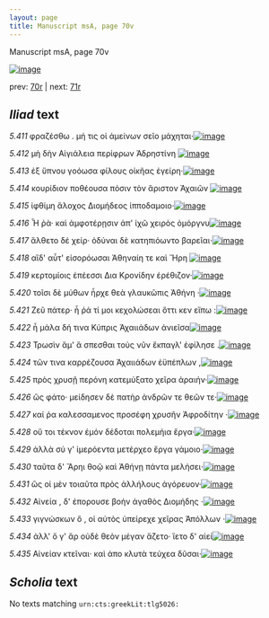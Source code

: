 ```yaml
---
layout: page
title: Manuscript msA, page 70v
---
```


Manuscript msA, page 70v

[![image](http://www.homermultitext.org/iipsrv?OBJ=IIP,1.0&FIF=/project/homer/pyramidal/deepzoom/hmt/vaimg/2017a/VA070VN_0572.tif&WID=100&CVT=JPEG)](http://www.homermultitext.org/ict2/?urn=urn:cite2:hmt:vaimg.2017a:VA070VN_0572)

prev:  [70r](../70r/) | next:  [71r](../71r/)

## *Iliad* text

*5.411* <a id="5.411"/> φραζέσθω . μή τις οἱ ἀμείνων σεῖο μάχηται·[![image](http://www.homermultitext.org/iipsrv?OBJ=IIP,1.0&FIF=/project/homer/pyramidal/deepzoom/hmt/vaimg/2017a/VA070VN_0572.tif&RGN=0.494,0.2292,0.288,0.0293&WID=1000&CVT=JPEG)](http://www.homermultitext.org/ict2/?urn=urn:cite2:hmt:vaimg.2017a:VA070VN_0572@0.494,0.2292,0.288,0.0293)

*5.412* <a id="5.412"/> μὴ δὴν Αἰγιάλεια 					περίφρων Ἀδρηστίνη 				[![image](http://www.homermultitext.org/iipsrv?OBJ=IIP,1.0&FIF=/project/homer/pyramidal/deepzoom/hmt/vaimg/2017a/VA070VN_0572.tif&RGN=0.492,0.2472,0.288,0.0293&WID=1000&CVT=JPEG)](http://www.homermultitext.org/ict2/?urn=urn:cite2:hmt:vaimg.2017a:VA070VN_0572@0.492,0.2472,0.288,0.0293)

*5.413* <a id="5.413"/> ἐξ ὕπνου γοόωσα φίλους οἰκῆας ἐγείρη·[![image](http://www.homermultitext.org/iipsrv?OBJ=IIP,1.0&FIF=/project/homer/pyramidal/deepzoom/hmt/vaimg/2017a/VA070VN_0572.tif&RGN=0.495,0.263,0.288,0.0293&WID=1000&CVT=JPEG)](http://www.homermultitext.org/ict2/?urn=urn:cite2:hmt:vaimg.2017a:VA070VN_0572@0.495,0.263,0.288,0.0293)

*5.414* <a id="5.414"/> κουρίδιον ποθέουσα πόσιν τὸν ἄριστον Ἀχαιῶν 				[![image](http://www.homermultitext.org/iipsrv?OBJ=IIP,1.0&FIF=/project/homer/pyramidal/deepzoom/hmt/vaimg/2017a/VA070VN_0572.tif&RGN=0.496,0.2817,0.329,0.0293&WID=1000&CVT=JPEG)](http://www.homermultitext.org/ict2/?urn=urn:cite2:hmt:vaimg.2017a:VA070VN_0572@0.496,0.2817,0.329,0.0293)

*5.415* <a id="5.415"/> ἰφθίμη ἄλοχος Διομήδεος ἱπποδαμοιο·[![image](http://www.homermultitext.org/iipsrv?OBJ=IIP,1.0&FIF=/project/homer/pyramidal/deepzoom/hmt/vaimg/2017a/VA070VN_0572.tif&RGN=0.498,0.2983,0.307,0.0293&WID=1000&CVT=JPEG)](http://www.homermultitext.org/ict2/?urn=urn:cite2:hmt:vaimg.2017a:VA070VN_0572@0.498,0.2983,0.307,0.0293)

*5.416* <a id="5.416"/> Ἦ ῥὰ· καὶ ἀμφοτέρῃσιν ἀπ' ἰχῶ χειρὸς ὀμόργνυ[![image](http://www.homermultitext.org/iipsrv?OBJ=IIP,1.0&FIF=/project/homer/pyramidal/deepzoom/hmt/vaimg/2017a/VA070VN_0572.tif&RGN=0.492,0.3133,0.339,0.0293&WID=1000&CVT=JPEG)](http://www.homermultitext.org/ict2/?urn=urn:cite2:hmt:vaimg.2017a:VA070VN_0572@0.492,0.3133,0.339,0.0293)

*5.417* <a id="5.417"/> ἄλθετο δέ χείρ· ὀδύναι δὲ κατηπιόωντο βαρεῖαι·[![image](http://www.homermultitext.org/iipsrv?OBJ=IIP,1.0&FIF=/project/homer/pyramidal/deepzoom/hmt/vaimg/2017a/VA070VN_0572.tif&RGN=0.493,0.3328,0.339,0.0293&WID=1000&CVT=JPEG)](http://www.homermultitext.org/ict2/?urn=urn:cite2:hmt:vaimg.2017a:VA070VN_0572@0.493,0.3328,0.339,0.0293)

*5.418* <a id="5.418"/> αἵδ' αὖτ' εἰσορόωσαι Ἀθηναίη τε καὶ Ἥρη 				[![image](http://www.homermultitext.org/iipsrv?OBJ=IIP,1.0&FIF=/project/homer/pyramidal/deepzoom/hmt/vaimg/2017a/VA070VN_0572.tif&RGN=0.488,0.3509,0.299,0.0293&WID=1000&CVT=JPEG)](http://www.homermultitext.org/ict2/?urn=urn:cite2:hmt:vaimg.2017a:VA070VN_0572@0.488,0.3509,0.299,0.0293)

*5.419* <a id="5.419"/> κερτομίοις ἐπέεσσι Δια 						Κρονίδην ἐρέθιζον·[![image](http://www.homermultitext.org/iipsrv?OBJ=IIP,1.0&FIF=/project/homer/pyramidal/deepzoom/hmt/vaimg/2017a/VA070VN_0572.tif&RGN=0.498,0.3681,0.328,0.0293&WID=1000&CVT=JPEG)](http://www.homermultitext.org/ict2/?urn=urn:cite2:hmt:vaimg.2017a:VA070VN_0572@0.498,0.3681,0.328,0.0293)

*5.420* <a id="5.420"/> τοῖσι δὲ μύθων ἦρχε θεὰ γλαυκῶπις Ἀθήνη ·[![image](http://www.homermultitext.org/iipsrv?OBJ=IIP,1.0&FIF=/project/homer/pyramidal/deepzoom/hmt/vaimg/2017a/VA070VN_0572.tif&RGN=0.494,0.3869,0.304,0.0293&WID=1000&CVT=JPEG)](http://www.homermultitext.org/ict2/?urn=urn:cite2:hmt:vaimg.2017a:VA070VN_0572@0.494,0.3869,0.304,0.0293)

*5.421* <a id="5.421"/> Ζεῦ πάτερ· ἦ ῥά τί μοι 					κεχολώσεαι ὅττι κεν εἴπω :[![image](http://www.homermultitext.org/iipsrv?OBJ=IIP,1.0&FIF=/project/homer/pyramidal/deepzoom/hmt/vaimg/2017a/VA070VN_0572.tif&RGN=0.483,0.402,0.365,0.0293&WID=1000&CVT=JPEG)](http://www.homermultitext.org/ict2/?urn=urn:cite2:hmt:vaimg.2017a:VA070VN_0572@0.483,0.402,0.365,0.0293)

*5.422* <a id="5.422"/> ἦ μάλα δή τινα Κύπρις Ἀχαιιάδων ἀνιεῖσα[![image](http://www.homermultitext.org/iipsrv?OBJ=IIP,1.0&FIF=/project/homer/pyramidal/deepzoom/hmt/vaimg/2017a/VA070VN_0572.tif&RGN=0.5,0.4207,0.31,0.0293&WID=1000&CVT=JPEG)](http://www.homermultitext.org/ict2/?urn=urn:cite2:hmt:vaimg.2017a:VA070VN_0572@0.5,0.4207,0.31,0.0293)

*5.423* <a id="5.423"/> Τρωσὶν ἅμ' 						 ἅ σπεσθαι τοὺς νῦν ἔκπαγλ' ἐφίλησε .[![image](http://www.homermultitext.org/iipsrv?OBJ=IIP,1.0&FIF=/project/homer/pyramidal/deepzoom/hmt/vaimg/2017a/VA070VN_0572.tif&RGN=0.5,0.438,0.328,0.0293&WID=1000&CVT=JPEG)](http://www.homermultitext.org/ict2/?urn=urn:cite2:hmt:vaimg.2017a:VA070VN_0572@0.5,0.438,0.328,0.0293)

*5.424* <a id="5.424"/> τῶν τινα καρρέζουσα Ἀχαιιάδων ἐϋπέπλων ,[![image](http://www.homermultitext.org/iipsrv?OBJ=IIP,1.0&FIF=/project/homer/pyramidal/deepzoom/hmt/vaimg/2017a/VA070VN_0572.tif&RGN=0.499,0.456,0.328,0.0293&WID=1000&CVT=JPEG)](http://www.homermultitext.org/ict2/?urn=urn:cite2:hmt:vaimg.2017a:VA070VN_0572@0.499,0.456,0.328,0.0293)

*5.425* <a id="5.425"/> πρὸς χρυσῇ περόνη κατεμύξατο χεῖρα ἀραιήν·[![image](http://www.homermultitext.org/iipsrv?OBJ=IIP,1.0&FIF=/project/homer/pyramidal/deepzoom/hmt/vaimg/2017a/VA070VN_0572.tif&RGN=0.5,0.4726,0.337,0.0338&WID=1000&CVT=JPEG)](http://www.homermultitext.org/ict2/?urn=urn:cite2:hmt:vaimg.2017a:VA070VN_0572@0.5,0.4726,0.337,0.0338)

*5.426* <a id="5.426"/> ὣς φάτο· μείδησεν δὲ πατὴρ ἀνδρῶν τε θεῶν τε·[![image](http://www.homermultitext.org/iipsrv?OBJ=IIP,1.0&FIF=/project/homer/pyramidal/deepzoom/hmt/vaimg/2017a/VA070VN_0572.tif&RGN=0.487,0.4906,0.348,0.0338&WID=1000&CVT=JPEG)](http://www.homermultitext.org/ict2/?urn=urn:cite2:hmt:vaimg.2017a:VA070VN_0572@0.487,0.4906,0.348,0.0338)

*5.427* <a id="5.427"/> καί ῥα καλεσσαμενος προσέφη χρυσῆν Ἀφροδίτην ·[![image](http://www.homermultitext.org/iipsrv?OBJ=IIP,1.0&FIF=/project/homer/pyramidal/deepzoom/hmt/vaimg/2017a/VA070VN_0572.tif&RGN=0.503,0.5064,0.36,0.0338&WID=1000&CVT=JPEG)](http://www.homermultitext.org/ict2/?urn=urn:cite2:hmt:vaimg.2017a:VA070VN_0572@0.503,0.5064,0.36,0.0338)

*5.428* <a id="5.428"/> οὔ τοι τέκνον ἐμόν δέδοται πολεμήια ἔργα·[![image](http://www.homermultitext.org/iipsrv?OBJ=IIP,1.0&FIF=/project/homer/pyramidal/deepzoom/hmt/vaimg/2017a/VA070VN_0572.tif&RGN=0.495,0.5252,0.333,0.0316&WID=1000&CVT=JPEG)](http://www.homermultitext.org/ict2/?urn=urn:cite2:hmt:vaimg.2017a:VA070VN_0572@0.495,0.5252,0.333,0.0316)

*5.429* <a id="5.429"/> ἀλλὰ σύ γ' ἱμερόεντα μετέρχεο ἔργα γάμοιο·[![image](http://www.homermultitext.org/iipsrv?OBJ=IIP,1.0&FIF=/project/homer/pyramidal/deepzoom/hmt/vaimg/2017a/VA070VN_0572.tif&RGN=0.504,0.5424,0.344,0.0316&WID=1000&CVT=JPEG)](http://www.homermultitext.org/ict2/?urn=urn:cite2:hmt:vaimg.2017a:VA070VN_0572@0.504,0.5424,0.344,0.0316)

*5.430* <a id="5.430"/> ταῦτα δ' Ἄρηι θοῷ καὶ 						 Ἀθήνῃ πάντα μελήσει·[![image](http://www.homermultitext.org/iipsrv?OBJ=IIP,1.0&FIF=/project/homer/pyramidal/deepzoom/hmt/vaimg/2017a/VA070VN_0572.tif&RGN=0.501,0.5567,0.345,0.0338&WID=1000&CVT=JPEG)](http://www.homermultitext.org/ict2/?urn=urn:cite2:hmt:vaimg.2017a:VA070VN_0572@0.501,0.5567,0.345,0.0338)

*5.431* <a id="5.431"/> ὣς οἱ μὲν τοιαῦτα πρὸς ἀλλήλους ἀγόρευον·[![image](http://www.homermultitext.org/iipsrv?OBJ=IIP,1.0&FIF=/project/homer/pyramidal/deepzoom/hmt/vaimg/2017a/VA070VN_0572.tif&RGN=0.488,0.5823,0.333,0.0255&WID=1000&CVT=JPEG)](http://www.homermultitext.org/ict2/?urn=urn:cite2:hmt:vaimg.2017a:VA070VN_0572@0.488,0.5823,0.333,0.0255)

*5.432* <a id="5.432"/> Αἰνεία , δ' ἐπορουσε 					βοὴν ἀγαθὸς Διομήδης ·[![image](http://www.homermultitext.org/iipsrv?OBJ=IIP,1.0&FIF=/project/homer/pyramidal/deepzoom/hmt/vaimg/2017a/VA070VN_0572.tif&RGN=0.501,0.598,0.325,0.0285&WID=1000&CVT=JPEG)](http://www.homermultitext.org/ict2/?urn=urn:cite2:hmt:vaimg.2017a:VA070VN_0572@0.501,0.598,0.325,0.0285)

*5.433* <a id="5.433"/> γιγνώσκων ὅ , οἱ αὐτὸς ὑπείρεχε χεῖρας Ἀπόλλων ·[![image](http://www.homermultitext.org/iipsrv?OBJ=IIP,1.0&FIF=/project/homer/pyramidal/deepzoom/hmt/vaimg/2017a/VA070VN_0572.tif&RGN=0.506,0.6138,0.346,0.0285&WID=1000&CVT=JPEG)](http://www.homermultitext.org/ict2/?urn=urn:cite2:hmt:vaimg.2017a:VA070VN_0572@0.506,0.6138,0.346,0.0285)

*5.434* <a id="5.434"/> ἀλλ' ὅ γ' ἄρ οὐδὲ θεὸν μέγαν ἅζετο· ἵετο δ' αἰεί[![image](http://www.homermultitext.org/iipsrv?OBJ=IIP,1.0&FIF=/project/homer/pyramidal/deepzoom/hmt/vaimg/2017a/VA070VN_0572.tif&RGN=0.502,0.6289,0.321,0.0308&WID=1000&CVT=JPEG)](http://www.homermultitext.org/ict2/?urn=urn:cite2:hmt:vaimg.2017a:VA070VN_0572@0.502,0.6289,0.321,0.0308)

*5.435* <a id="5.435"/> Αἰνείαν κτεῖναι· καὶ 					ἀπο κλυτὰ τεύχεα δῦσαι·[![image](http://www.homermultitext.org/iipsrv?OBJ=IIP,1.0&FIF=/project/homer/pyramidal/deepzoom/hmt/vaimg/2017a/VA070VN_0572.tif&RGN=0.508,0.6461,0.33,0.0308&WID=1000&CVT=JPEG)](http://www.homermultitext.org/ict2/?urn=urn:cite2:hmt:vaimg.2017a:VA070VN_0572@0.508,0.6461,0.33,0.0308)

## *Scholia* text

No texts matching `urn:cts:greekLit:tlg5026:`